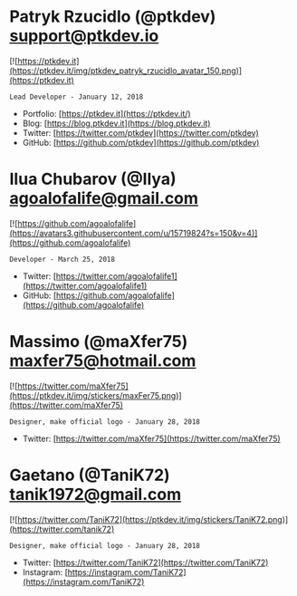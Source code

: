 # Patryk Rzucidlo (@ptkdev) support@ptkdev.io
[![https://ptkdev.it](https://ptkdev.it/img/ptkdev_patryk_rzucidlo_avatar_150.png)](https://ptkdev.it)

`Lead Developer - January 12, 2018`
* Portfolio: [https://ptkdev.it](https://ptkdev.it/)
* Blog: [https://blog.ptkdev.it](https://blog.ptkdev.it)
* Twitter: [https://twitter.com/ptkdev](https://twitter.com/ptkdev)
* GitHub: [https://github.com/ptkdev](https://github.com/ptkdev)

# Ilua Chubarov (@Ilya) agoalofalife@gmail.com
[![https://github.com/agoalofalife](https://avatars3.githubusercontent.com/u/15719824?s=150&v=4)](https://github.com/agoalofalife)

`Developer - March 25, 2018`
* Twitter: [https://twitter.com/agoalofalife1](https://twitter.com/agoalofalife1)
* GitHub: [https://github.com/agoalofalife](https://github.com/agoalofalife)


# Massimo (@maXfer75) maxfer75@hotmail.com
[![https://twitter.com/maXfer75](https://ptkdev.it/img/stickers/maxFer75.png)](https://twitter.com/maXfer75)

`Designer, make official logo - January 28, 2018`
* Twitter: [https://twitter.com/maXfer75](https://twitter.com/maXfer75)


# Gaetano (@TaniK72) tanik1972@gmail.com
[![https://twitter.com/TaniK72](https://ptkdev.it/img/stickers/TaniK72.png)](https://twitter.com/tanik72)

`Designer, make official logo - January 28, 2018`
* Twitter: [https://twitter.com/TaniK72](https://twitter.com/TaniK72)
* Instagram: [https://instagram.com/TaniK72](https://instagram.com/TaniK72)